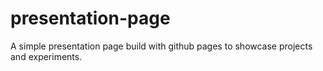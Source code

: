 # presentation-page
A simple presentation page build with github pages to showcase projects and experiments.
